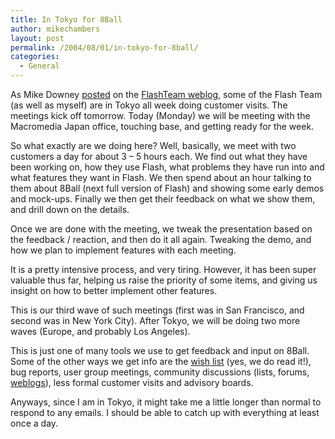```yaml
---
title: In Tokyo for 8Ball
author: mikechambers
layout: post
permalink: /2004/08/01/in-tokyo-for-8ball/
categories:
  - General
---
```



As Mike Downey [posted][1] on the [FlashTeam weblog][2], some of the Flash Team (as well as myself) are in Tokyo all week doing customer visits. The meetings kick off tomorrow. Today (Monday) we will be meeting with the Macromedia Japan office, touching base, and getting ready for the week.  
<!--more-->

  
So what exactly are we doing here? Well, basically, we meet with two customers a day for about 3 &#8211; 5 hours each. We find out what they have been working on, how they use Flash, what problems they have run into and what features they want in Flash. We then spend about an hour talking to them about 8Ball (next full version of Flash) and showing some early demos and mock-ups. Finally we then get their feedback on what we show them, and drill down on the details.

Once we are done with the meeting, we tweak the presentation based on the feedback / reaction, and then do it all again. Tweaking the demo, and how we plan to implement features with each meeting.

It is a pretty intensive process, and very tiring. However, it has been super valuable thus far, helping us raise the priority of some items, and giving us insight on how to better implement other features.

This is our third wave of such meetings (first was in San Francisco, and second was in New York City). After Tokyo, we will be doing two more waves (Europe, and probably Los Angeles).

This is just one of many tools we use to get feedback and input on 8Ball. Some of the other ways we get info are the [wish list][3] (yes, we do read it!), bug reports, user group meetings, community discussions (lists, forums, [weblogs][4]), less formal customer visits and advisory boards.

Anyways, since I am in Tokyo, it might take me a little longer than normal to respond to any emails. I should be able to catch up with everything at least once a day.

 [1]: /flashteam/archives/005741.cfm
 [2]: /flashteam/
 [3]: http://www.macromedia.com/go/wish
 [4]: http://www.markme.com/mxna/index.cfm?category=Flash